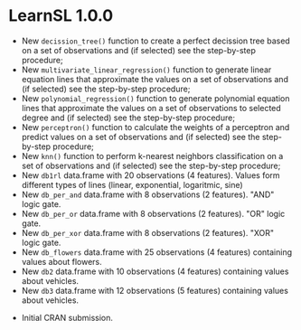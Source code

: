 # LearnSL 1.0.0

- New `decission_tree()` function to create a perfect decission tree based on a set of observations and (if selected) see the step-by-step procedure;
- New `multivariate_linear_regression()` function to generate linear equation lines that approximate the values on a set of observations and (if selected) see the step-by-step procedure;
- New `polynomial_regression()` function to generate polynomial equation lines that approximate the values on a set of observations to selected degree and (if selected) see the step-by-step procedure;
- New `perceptron()` function to calculate the weights of a perceptron and predict values on a set of observations and (if selected) see the step-by-step procedure;
- New `knn()` function to perform k-nearest neighbors classification on a set of observations and (if selected) see the step-by-step procedure;
- New `db1rl` data.frame with 20 observations (4 features). Values form different types of lines (linear, exponential, logaritmic, sine)
- New `db_per_and` data.frame with 8 observations (2 features). "AND" logic gate.
- New `db_per_or` data.frame with 8 observations (2 features). "OR" logic gate.
- New `db_per_xor` data.frame with 8 observations (2 features). "XOR" logic gate.
- New `db_flowers` data.frame with 25 observations (4 features) containing values about flowers.
- New `db2` data.frame with 10 observations (4 features) containing values about vehicles.
- New `db3` data.frame with 12 observations (5 features) containing values about vehicles.

* Initial CRAN submission.

